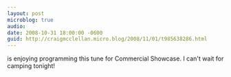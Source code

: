 ```yaml
---
layout: post
microblog: true
audio: 
date: 2008-10-31 18:00:00 -0600
guid: http://craigmcclellan.micro.blog/2008/11/01/t985638286.html
---
```

is enjoying programming this tune for Commercial Showcase.  I can't wait for camping tonight!
